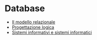 # Database
- [Il modello relazionale](Il%20modello%20relazionale)
- [Progettazione logica](Progettazione%20logica)
- [Sistemi informativi e sistemi informatici](Sistemi%20informativi%20e%20sistemi%20informatici)
